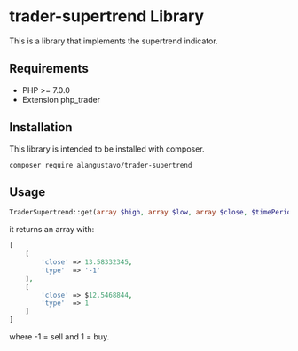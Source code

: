 # trader-supertrend Library 
This is a library that implements the supertrend indicator.

## Requirements

* PHP >= 7.0.0
* Extension php_trader

## Installation

This library is intended to be installed with composer.

~~~
composer require alangustavo/trader-supertrend
~~~

## Usage
```php
TraderSupertrend::get(array $high, array $low, array $close, $timePeriod, $multiplier);
```
it returns an array with:
```php
[ 
    [
        'close' => 13.58332345,
        'type'  => '-1'
    ],
    [
        'close' => $12.5468844,
        'type'  => 1
    ]
]
```
where -1 = sell and 1 = buy.
